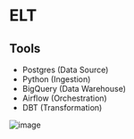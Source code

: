 # ELT
## Tools

* Postgres (Data Source)
* Python (Ingestion)
* BigQuery (Data Warehouse)
* Airflow (Orchestration)
* DBT (Transformation)

![image](https://github.com/user-attachments/assets/0badfd39-cc7d-4b30-800f-ca67d2624b1c)


